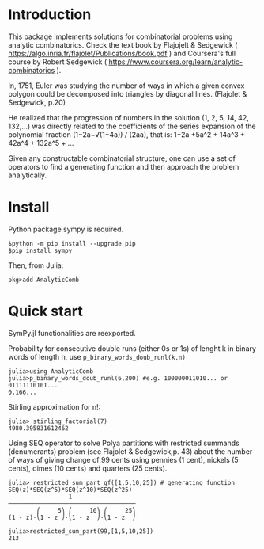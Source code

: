 
# Introduction  
This package implements solutions for combinatorial problems using analytic combinatorics.
Check the text book by Flajojelt & Sedgewick ( https://algo.inria.fr/flajolet/Publications/book.pdf ) and Coursera's full course by Robert Sedgewick ( https://www.coursera.org/learn/analytic-combinatorics ).  

In, 1751, Euler was studying the number of ways in which a given convex polygon could be decomposed into triangles by diagonal lines. (Flajolet & Sedgewick, p.20)

He realized that the progression of numbers in the solution (1, 2, 5, 14, 42, 132,...) was directly related to the coefficients of the series expansion of the polynomial fraction (1−2a−√(1−4a)) / (2aa), that is:
1+2a +5a^2 + 14a^3 + 42a^4 + 132a^5 + ...

Given any constructable combinatorial structure, one can use a set of operators to find a generating function and then approach the problem analytically.

# Install

Python package sympy is required. 

```
$python -m pip install --upgrade pip
$pip install sympy
```

Then, from Julia:  
```
pkg>add AnalyticComb
```

# Quick start  

SymPy.jl functionalities are reexported.  

Probability for consecutive double runs (either 0s or 1s) of lenght k in binary words of length n, use `p_binary_words_doub_runl(k,n)`

```
julia>using AnalyticComb
julia>p_binary_words_doub_runl(6,200) #e.g. 100000011010... or 01111110101...
0.166...
```

Stirling approximation for n!:
```
julia> stirling_factorial(7)
4980.395831612462
```

Using SEQ operator to solve Polya partitions with restricted summands (denumerants) problem (see Flajolet & Sedgewick,p. 43) about the number of ways of giving change of 99 cents using pennies (1 cent), nickels (5 cents), dimes (10 cents) and quarters (25 cents).  
```
julia> restricted_sum_part_gf([1,5,10,25]) # generating function SEQ(z)*SEQ(z^5)*SEQ(z^10)*SEQ(z^25)
                 1                  
────────────────────────────────────
        ⎛     5⎞ ⎛     10⎞ ⎛     25⎞
(1 - z)⋅⎝1 - z ⎠⋅⎝1 - z  ⎠⋅⎝1 - z  ⎠

julia>restricted_sum_part(99,[1,5,10,25]) 
213
```